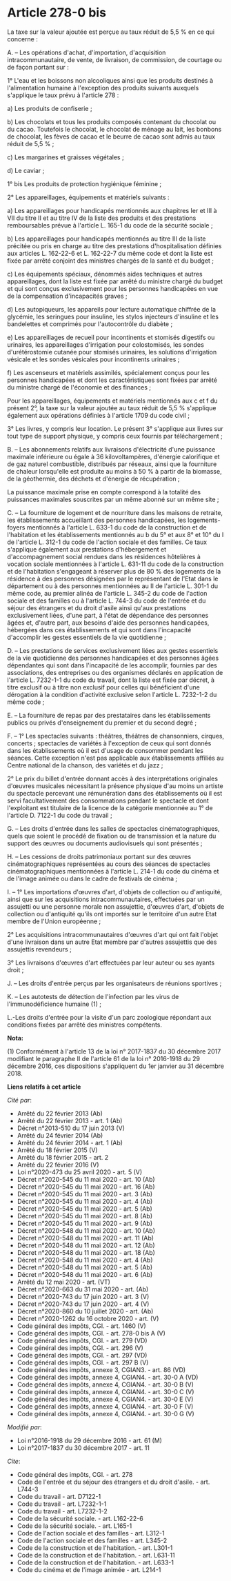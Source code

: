 # Article 278-0 bis

La taxe sur la valeur ajoutée est perçue au taux réduit de 5,5 % en ce qui concerne :

A. – Les opérations d'achat, d'importation, d'acquisition intracommunautaire, de vente, de livraison, de commission, de
courtage ou de façon portant sur :

1° L'eau et les boissons non alcooliques ainsi que les produits destinés à l'alimentation humaine à l'exception des produits
suivants auxquels s'applique le taux prévu à l'article 278 :

a) Les produits de confiserie ;

b) Les chocolats et tous les produits composés contenant du chocolat ou du cacao. Toutefois le chocolat, le chocolat de
ménage au lait, les bonbons de chocolat, les fèves de cacao et le beurre de cacao sont admis au taux réduit de 5,5 % ;

c) Les margarines et graisses végétales ;

d) Le caviar ;

1° bis Les produits de protection hygiénique féminine ;

2° Les appareillages, équipements et matériels suivants :

a) Les appareillages pour handicapés mentionnés aux chapitres Ier et III à VII du titre II et au titre IV de la liste des
produits et des prestations remboursables prévue à l'article L. 165-1 du code de la sécurité sociale ;

b) Les appareillages pour handicapés mentionnés au titre III de la liste précitée ou pris en charge au titre des prestations
d'hospitalisation définies aux articles L. 162-22-6 et L. 162-22-7 du même code et dont la liste est fixée par arrêté
conjoint des ministres chargés de la santé et du budget ;

c) Les équipements spéciaux, dénommés aides techniques et autres appareillages, dont la liste est fixée par arrêté du
ministre chargé du budget et qui sont conçus exclusivement pour les personnes handicapées en vue de la compensation
d'incapacités graves ;

d) Les autopiqueurs, les appareils pour lecture automatique chiffrée de la glycémie, les seringues pour insuline, les stylos
injecteurs d'insuline et les bandelettes et comprimés pour l'autocontrôle du diabète ;

e) Les appareillages de recueil pour incontinents et stomisés digestifs ou urinaires, les appareillages d'irrigation pour
colostomisés, les sondes d'urétérostomie cutanée pour stomisés urinaires, les solutions d'irrigation vésicale et les sondes
vésicales pour incontinents urinaires ;

f) Les ascenseurs et matériels assimilés, spécialement conçus pour les personnes handicapées et dont les caractéristiques
sont fixées par arrêté du ministre chargé de l'économie et des finances ;

Pour les appareillages, équipements et matériels mentionnés aux c et f du présent 2°, la taxe sur la valeur ajoutée au taux
réduit de 5,5 % s'applique également aux opérations définies à l'article 1709 du code civil ;

3° Les livres, y compris leur location. Le présent 3° s'applique aux livres sur tout type de support physique, y compris ceux
fournis par téléchargement ;

B. – Les abonnements relatifs aux livraisons d'électricité d'une puissance maximale inférieure ou égale à 36 kilovoltampères,
d'énergie calorifique et de gaz naturel combustible, distribués par réseaux, ainsi que la fourniture de chaleur lorsqu'elle
est produite au moins à 50 % à partir de la biomasse, de la géothermie, des déchets et d'énergie de récupération ;

La puissance maximale prise en compte correspond à la totalité des puissances maximales souscrites par un même abonné sur un
même site ;

C. – La fourniture de logement et de nourriture dans les maisons de retraite, les établissements accueillant des personnes
handicapées, les logements-foyers mentionnés à l'article L. 633-1 du code de la construction et de l'habitation et les
établissements mentionnés au b du 5° et aux 8° et 10° du I de l'article L. 312-1 du code de l'action sociale et des familles.
Ce taux s'applique également aux prestations d'hébergement et d'accompagnement social rendues dans les résidences hôtelières
à vocation sociale mentionnées à l'article L. 631-11 du code de la construction et de l'habitation s'engageant à réserver
plus de 80 % des logements de la résidence à des personnes désignées par le représentant de l'Etat dans le département ou à
des personnes mentionnées au II de l'article L. 301-1 du même code, au premier alinéa de l'article L. 345-2 du code de
l'action sociale et des familles ou à l'article L. 744-3 du code de l'entrée et du séjour des étrangers et du droit d'asile
ainsi qu'aux prestations exclusivement liées, d'une part, à l'état de dépendance des personnes âgées et, d'autre part, aux
besoins d'aide des personnes handicapées, hébergées dans ces établissements et qui sont dans l'incapacité d'accomplir les
gestes essentiels de la vie quotidienne ;

D. – Les prestations de services exclusivement liées aux gestes essentiels de la vie quotidienne des personnes handicapées et
des personnes âgées dépendantes qui sont dans l'incapacité de les accomplir, fournies par des associations, des entreprises
ou des organismes déclarés en application de l'article L. 7232-1-1 du code du travail, dont la liste est fixée par décret, à
titre exclusif ou à titre non exclusif pour celles qui bénéficient d'une dérogation à la condition d'activité exclusive selon
l'article L. 7232-1-2 du même code ;

E. – La fourniture de repas par des prestataires dans les établissements publics ou privés d'enseignement du premier et du
second degré ;

F. – 1° Les spectacles suivants : théâtres, théâtres de chansonniers, cirques, concerts ; spectacles de variétés à
l'exception de ceux qui sont donnés dans les établissements où il est d'usage de consommer pendant les séances. Cette
exception n'est pas applicable aux établissements affiliés au Centre national de la chanson, des variétés et du jazz ;

2° Le prix du billet d'entrée donnant accès à des interprétations originales d'œuvres musicales nécessitant la présence
physique d'au moins un artiste du spectacle percevant une rémunération dans des établissements où il est servi
facultativement des consommations pendant le spectacle et dont l'exploitant est titulaire de la licence de la catégorie
mentionnée au 1° de l'article D. 7122-1 du code du travail ;

G. – Les droits d'entrée dans les salles de spectacles cinématographiques, quels que soient le procédé de fixation ou de
transmission et la nature du support des œuvres ou documents audiovisuels qui sont présentés ;

H. – Les cessions de droits patrimoniaux portant sur des œuvres cinématographiques représentées au cours des séances de
spectacles cinématographiques mentionnées à l'article L. 214-1 du code du cinéma et de l'image animée ou dans le cadre de
festivals de cinéma ;

I. – 1° Les importations d'œuvres d'art, d'objets de collection ou d'antiquité, ainsi que sur les acquisitions
intracommunautaires, effectuées par un assujetti ou une personne morale non assujettie, d'œuvres d'art, d'objets de
collection ou d'antiquité qu'ils ont importés sur le territoire d'un autre Etat membre de l'Union européenne ;

2° Les acquisitions intracommunautaires d'œuvres d'art qui ont fait l'objet d'une livraison dans un autre Etat membre par
d'autres assujettis que des assujettis revendeurs ;

3° Les livraisons d'œuvres d'art effectuées par leur auteur ou ses ayants droit ;

J. – Les droits d'entrée perçus par les organisateurs de réunions sportives ;

K. – Les autotests de détection de l'infection par les virus de l'immunodéficience humaine (1) ;

L.-Les droits d'entrée pour la visite d'un parc zoologique répondant aux conditions fixées par arrêté des ministres
compétents.

**Nota:**

(1) Conformément à l'article 13 de la loi n° 2017-1837 du 30 décembre 2017 modifiant le paragraphe II de l'article 61 de la
loi n° 2016-1918 du 29 décembre 2016, ces dispositions s'appliquent du 1er janvier au 31 décembre 2018.

**Liens relatifs à cet article**

_Cité par_:

  - Arrêté du 22 février 2013 (Ab)
  - Arrêté du 22 février 2013 - art. 1 (Ab)
  - Décret n°2013-510 du 17 juin 2013 (V)
  - Arrêté du 24 février 2014 (Ab)
  - Arrêté du 24 février 2014 - art. 1 (Ab)
  - Arrêté du 18 février 2015 (V)
  - Arrêté du 18 février 2015 - art. 2
  - Arrêté du 22 février 2016 (V)
  - Loi n°2020-473 du 25 avril 2020 - art. 5 (V)
  - Décret n°2020-545 du 11 mai 2020 - art. 10 (Ab)
  - Décret n°2020-545 du 11 mai 2020 - art. 16 (Ab)
  - Décret n°2020-545 du 11 mai 2020 - art. 3 (Ab)
  - Décret n°2020-545 du 11 mai 2020 - art. 4 (Ab)
  - Décret n°2020-545 du 11 mai 2020 - art. 5 (Ab)
  - Décret n°2020-545 du 11 mai 2020 - art. 8 (Ab)
  - Décret n°2020-545 du 11 mai 2020 - art. 9 (Ab)
  - Décret n°2020-548 du 11 mai 2020 - art. 10 (Ab)
  - Décret n°2020-548 du 11 mai 2020 - art. 11 (Ab)
  - Décret n°2020-548 du 11 mai 2020 - art. 12 (Ab)
  - Décret n°2020-548 du 11 mai 2020 - art. 18 (Ab)
  - Décret n°2020-548 du 11 mai 2020 - art. 4 (Ab)
  - Décret n°2020-548 du 11 mai 2020 - art. 5 (Ab)
  - Décret n°2020-548 du 11 mai 2020 - art. 6 (Ab)
  - Arrêté du 12 mai 2020 - art. (VT)
  - Décret n°2020-663 du 31 mai 2020 - art. (Ab)
  - Décret n°2020-743 du 17 juin 2020 - art. 3 (V)
  - Décret n°2020-743 du 17 juin 2020 - art. 4 (V)
  - Décret n°2020-860 du 10 juillet 2020 - art. (Ab)
  - Décret n°2020-1262 du 16 octobre 2020 - art. (V)
  - Code général des impôts, CGI. - art. 1460 (V)
  - Code général des impôts, CGI. - art. 278-0 bis A (V)
  - Code général des impôts, CGI. - art. 279 (VD)
  - Code général des impôts, CGI. - art. 296 (V)
  - Code général des impôts, CGI. - art. 297 (VD)
  - Code général des impôts, CGI. - art. 297 B (V)
  - Code général des impôts, annexe 3, CGIAN3. - art. 86 (VD)
  - Code général des impôts, annexe 4, CGIAN4. - art. 30-0 A (VD)
  - Code général des impôts, annexe 4, CGIAN4. - art. 30-0 B (V)
  - Code général des impôts, annexe 4, CGIAN4. - art. 30-0 C (V)
  - Code général des impôts, annexe 4, CGIAN4. - art. 30-0 E (V)
  - Code général des impôts, annexe 4, CGIAN4. - art. 30-0 F (V)
  - Code général des impôts, annexe 4, CGIAN4. - art. 30-0 G (V)

_Modifié par_:

  - Loi n°2016-1918 du 29 décembre 2016 - art. 61 (M)
  - Loi n°2017-1837 du 30 décembre 2017 - art. 11

_Cite_:

  - Code général des impôts, CGI. - art. 278
  - Code de l'entrée et du séjour des étrangers et du droit d'asile. - art. L744-3
  - Code du travail - art. D7122-1
  - Code du travail - art. L7232-1-1
  - Code du travail - art. L7232-1-2
  - Code de la sécurité sociale. - art. L162-22-6
  - Code de la sécurité sociale. - art. L165-1
  - Code de l'action sociale et des familles - art. L312-1
  - Code de l'action sociale et des familles - art. L345-2
  - Code de la construction et de l'habitation. - art. L301-1
  - Code de la construction et de l'habitation. - art. L631-11
  - Code de la construction et de l'habitation. - art. L633-1
  - Code du cinéma et de l'image animée - art. L214-1
